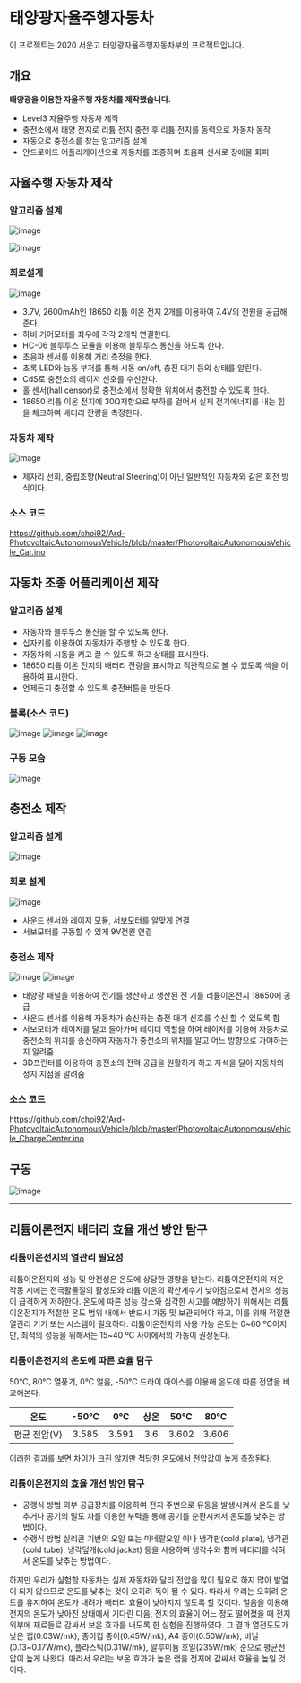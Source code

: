 # 태양광자율주행자동차
이 프로젝트는 2020 서운고 태양광자율주행자동차부의 프로젝트입니다. 
## 개요
**태양광을 이용한 자율주행 자동차를 제작했습니다.**
* Level3 자율주행 자동차 제작
* 충전소에서 태양 전지로 리튬 전지 충전 후 리튬 전지를 동력으로 자동차 동작
* 자동으로 충전소를 찾는 알고리즘 설계
* 안드로이드 어플리케이션으로 자동차를 조종하며 초음파 센서로 장애물 회피

## 자율주행 자동차 제작
### 알고리즘 설계
![image](https://user-images.githubusercontent.com/65582244/132712312-4976347e-1d0c-4d59-97f4-4a5613b93dfb.png)

![image](https://user-images.githubusercontent.com/65582244/132712326-1f7b0949-9cdd-4ef2-b9ea-db05cdfe6fa2.png)

### 회로설계
![image](https://user-images.githubusercontent.com/65582244/132711887-71b3f8eb-a736-4754-8e31-7f4905a0a6e3.png)
- 3.7V, 2600mAh인 18650 리튬 이온 전지 2개를 이용하여 7.4V의 전원을 공급해준다.
- 하비 기어모터를 좌우에 각각 2개씩 연결한다.
- HC-06 블루투스 모듈을 이용해 블루투스 통신을 하도록 한다.
- 초음파 센서를 이용해 거리 측정을 한다.
- 초록 LED와 능동 부저를 통해 시동 on/off, 충전 대기 등의 상태를 알린다.
- CdS로 충전소의 레이저 신호를 수신한다.
- 홀 센서(hall censor)로 충전소에서 정확한 위치에서 충전할 수 있도록 한다.
- 18650 리튬 이온 전지에 30Ω저항으로 부하를 걸어서 실제 전기에너지를 내는 힘을 체크하여 배터리 잔량을 측정한다.

### 자동차 제작
![image](https://user-images.githubusercontent.com/65582244/132712210-c290b118-2e66-4ba4-bf96-da07c881868e.png)
- 제자리 선회, 중립조향(Neutral Steering)이 아닌 일반적인 자동차와 같은 회전 방식이다.

### 소스 코드
https://github.com/choi92/Ard-PhotovoltaicAutonomousVehicle/blob/master/PhotovoltaicAutonomousVehicle_Car.ino

## 자동차 조종 어플리케이션 제작
### 알고리즘 설계
- 자동차와 블루투스 통신을 할 수 있도록 한다.
- 십자키를 이용하여 자동차가 주행할 수 있도록 한다.
- 자동차의 시동을 켜고 끌 수 있도록 하고 상태를 표시한다.
- 18650 리튬 이온 전지의 배터리 잔량을 표시하고 직관적으로 볼 수 있도록 색을 이용하여 표시한다.
- 언제든지 충전할 수 있도록 충전버튼을 만든다.

### 블록(소스 코드)
![image](https://user-images.githubusercontent.com/65582244/132712679-9d755612-9cd1-453f-9b69-07ac7f2d5593.png)
![image](https://user-images.githubusercontent.com/65582244/132712694-73621db4-5bf5-4ccd-9c7b-a33dae031439.png)
![image](https://user-images.githubusercontent.com/65582244/132712704-c349a17c-065b-4f98-b1f6-e221e19386b5.png)

### 구동 모습
![image](https://user-images.githubusercontent.com/65582244/132712788-53e8af5c-e032-4cc1-8a74-e6caf6ad3764.png)

## 충전소 제작
### 알고리즘 설계
![image](https://user-images.githubusercontent.com/65582244/132712973-0681effc-c2c7-447b-837b-e62a38ad574d.png)

### 회로 설계
![image](https://user-images.githubusercontent.com/65582244/132713046-bf5cd5c1-712e-49f6-84d7-1ce565b229d2.png)
- 사운드 센서와 레이저 모듈, 서보모터를 알맞게 연결
- 서보모터를 구동할 수 있게 9V전원 연결

### 충전소 제작
![image](https://user-images.githubusercontent.com/65582244/132713166-f4ac51a2-7835-49f9-a3f4-5fd2ccde7eac.png)
![image](https://user-images.githubusercontent.com/65582244/132713179-38612317-a234-4267-89a9-b99c9196e4f5.png)
- 태양광 패널을 이용하여 전기를 생산하고 생산된 전  기를 리튬이온전지 18650에 공급
- 사운드 센서를 이용해 자동차가 송신하는 충전 대기  신호를 수신 할 수 있도록 함
- 서보모터가 레이저를 달고 돌아가며 레이더 역할을 하여 레이저를 이용해 자동차로 충전소의 위치를 송신하여 자동차가 충전소의 위치를 알고 어느 방향으로 가야하는지 알려줌
- 3D프린터를 이용하여 충전소의 전력 공급을 원활하게 하고 자석을 달아 자동차의 정지 지점을 알려줌

### 소스 코드
https://github.com/choi92/Ard-PhotovoltaicAutonomousVehicle/blob/master/PhotovoltaicAutonomousVehicle_ChargeCenter.ino

## 구동
![image](https://user-images.githubusercontent.com/65582244/132714568-614c8983-aa7b-4b90-90ca-1c400c559996.png)

***

## 리튬이론전지 배터리 효율 개선 방안 탐구
### 리튬이온전지의 열관리 필요성
리튬이온전지의 성능 및 안전성은 온도에 상당한 영향을 받는다. 리튬이온전지의 저온 작동 시에는 전극활물질의 활성도와 리튬 이온의 확산계수가 낮아짐으로써 전지의 성능이 급격하게 저하한다. 온도에 따른 성능 감소와 심각한 사고를 예방하기 위해서는 리튬이온전지가 적절한 온도 범위 내에서 반드시 가동 및 보관되어야 하고, 이를 위해 적절한 열관리 기기 또는 시스템이 필요하다. 리튬이온전지의 사용 가능 온도는 0\~60 ºC이지만, 최적의 성능을 위해서는 15\~40 ºC 사이에서의 가동이 권장된다.

### 리튬이온전지의 온도에 따른 효율 탐구
50℃, 80℃ 열풍기, 0℃ 얼음, -50℃ 드라이 아이스를 이용해 온도에 따른 전압을 비교해본다.

 온도|-50℃|0℃|상온|50℃|80℃
 :---:|:---:|:---:|:---:|:---:|:---:
평균 전압(V)|3.585|3.591|3.6|3.602|3.606

이러한 결과를 보면 차이가 크진 않지만 적당한 온도에서 전압값이 높게 측정된다.

### 리튬이온전지의 효율 개선 방안 탐구
- 공랭식 방법
외부 공급장치를 이용하여 전지 주변으로 유동을 발생시켜서 온도를 낮추거나  공기의 밀도 차를 이용한 부력을 통해 공기를 순환시켜서 온도를 낮추는 방법이다.
- 수랭식 방법
실리콘 기반의 오일 또는 미네랄오일 이나 냉각판(cold plate), 냉각관(cold tube), 냉각덮개(cold jacket) 등을 사용하여 냉각수와 함께 배터리를 식혀서 온도를 낮추는 방법이다.

하지만 우리가 실험할 자동차는 실제 자동차와 달리 전압을 많이 필요로 하지 많아 발열이 되지 않으므로 온도를 낯추는 것이 오히려 독이 될 수 있다. 따라서 우리는 오히려 온도를 유지하여 온도가 내려가 배터리 효율이 낮아지지 않도록 할 것이다.
얼음을 이용해 전지의 온도가 낮아진 상태에서 기다린 다음, 전지의 효율이 어느 정도 떨어졌을 때 전지 외부에 재료들로 감싸서 보온 효과를 내도록 한 실험을 진행하였다.
그 결과 열전도도가 낮은 랩(0.03W/mk), 종이컵 종이(0.45W/mk), A4 종이(0.50W/mk), 비닐(0.13~0.17W/mk), 플라스틱(0.31W/mk), 알루미늄 호일(235W/mk) 순으로 평균전압이 높게 나왔다. 따라서 우리는 보온 효과가 높은 랩을 전지에 감싸서 효율을 높일 것이다.
